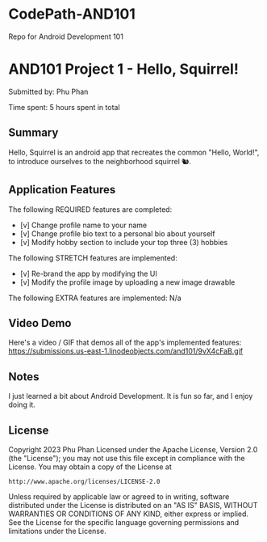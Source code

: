 # CodePath-AND101
Repo for Android Development 101

# AND101 Project 1 - Hello, Squirrel!

Submitted by: Phu Phan

Time spent: 5 hours spent in total

## Summary

Hello, Squirrel is an android app that recreates the common "Hello, World!", to introduce ourselves to the neighborhood squirrel 🐿. 

## Application Features


The following REQUIRED features are completed:

- [v] Change profile name to your name
- [v] Change profile bio text to a personal bio about yourself
- [v] Modify hobby section to include your top three (3) hobbies

The following STRETCH features are implemented:

- [v] Re-brand the app by modifying the UI
- [v] Modify the profile image by uploading a new image drawable

The following EXTRA features are implemented: N/a

## Video Demo

Here's a video / GIF that demos all of the app's implemented features:
https://submissions.us-east-1.linodeobjects.com/and101/9vX4cFaB.gif

## Notes

I just learned a bit about Android Development. It is fun so far, and I enjoy doing it.
## License

Copyright 2023 Phu Phan
Licensed under the Apache License, Version 2.0 (the "License");
you may not use this file except in compliance with the License.
You may obtain a copy of the License at

    http://www.apache.org/licenses/LICENSE-2.0

Unless required by applicable law or agreed to in writing, software
distributed under the License is distributed on an "AS IS" BASIS,
WITHOUT WARRANTIES OR CONDITIONS OF ANY KIND, either express or implied.
See the License for the specific language governing permissions and
limitations under the License.
